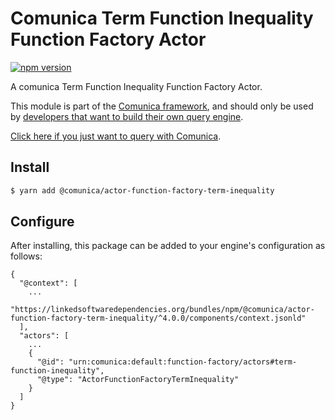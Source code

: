 # Comunica Term Function Inequality Function Factory Actor

[![npm version](https://badge.fury.io/js/%40comunica%2Factor-function-factory-term-function-inequality.svg)](https://www.npmjs.com/package/@comunica/actor-function-factory-term-inequality)

A comunica Term Function Inequality Function Factory Actor.

This module is part of the [Comunica framework](https://github.com/comunica/comunica),
and should only be used by [developers that want to build their own query engine](https://comunica.dev/docs/modify/).

[Click here if you just want to query with Comunica](https://comunica.dev/docs/query/).

## Install

```bash
$ yarn add @comunica/actor-function-factory-term-inequality
```

## Configure

After installing, this package can be added to your engine's configuration as follows:
```text
{
  "@context": [
    ...
    "https://linkedsoftwaredependencies.org/bundles/npm/@comunica/actor-function-factory-term-inequality/^4.0.0/components/context.jsonld"
  ],
  "actors": [
    ...
    {
      "@id": "urn:comunica:default:function-factory/actors#term-function-inequality",
      "@type": "ActorFunctionFactoryTermInequality"
    }
  ]
}
```
